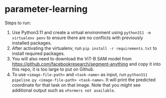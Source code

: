 # parameter-learning

Steps to run:
1) Use Python3.11 and create a virtual environment using `python311 -m virtualenv penv` to ensure there are no conflicts with previously installed packages.
2) After activating the virtualenv, run `pip install -r requirements.txt` to install required packages. 
3) You will also need to download the ViT-B SAM model from https://github.com/facebookresearch/segment-anything and copy it into this repo, it is too large to put on Github.
4) To use `<image-file-path>` and `<task-name>` as input, run `python311 pipeline.py <image-file-path> <task-name>`. It will print the predicted coordinate for that task on that image. Note that you might see additional output such as `xFormers not available`.